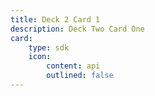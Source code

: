 ```yaml
---
title: Deck 2 Card 1
description: Deck Two Card One
card:
    type: sdk
    icon:
        content: api
        outlined: false
---
```

